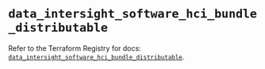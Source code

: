 # `data_intersight_software_hci_bundle_distributable`

Refer to the Terraform Registry for docs: [`data_intersight_software_hci_bundle_distributable`](https://registry.terraform.io/providers/ciscodevnet/intersight/1.0.71/docs/data-sources/software_hci_bundle_distributable).
